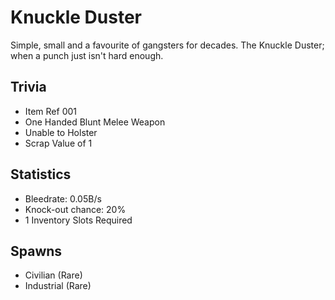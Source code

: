 # Knuckle Duster

Simple, small and a favourite of gangsters for decades. The Knuckle Duster; when a punch just isn't hard enough.

## Trivia

- Item Ref 001
- One Handed Blunt Melee Weapon
- Unable to Holster
- Scrap Value of 1

## Statistics

- Bleedrate: 0.05B/s
- Knock-out chance: 20%
- 1 Inventory Slots Required

## Spawns

- Civilian (Rare)
- Industrial (Rare)
